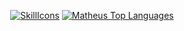 <div align="center">
  
[![SkillIcons](https://skillicons.dev/icons?i=java,scala,mongodb,cassandra,redis,neo4j,postgres,kafka,rabbitmq,docker,linux,kubernetes,terraform)](https://skillicons.dev)
[![Matheus Top Languages](https://github-readme-stats.vercel.app/api/top-langs/?username=matheusrebola&theme=blue-white)](https://github.com/anuraghazra/github-readme-stats)
  
 </div>

